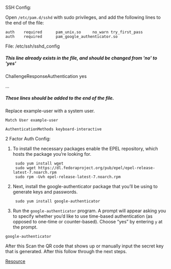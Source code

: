 SSH Config:

Open `/etc/pam.d/sshd` with sudo privileges, and add the following lines to the end of the file:

`auth    required      pam_unix.so     no_warn try_first_pass`   
`auth    required      pam_google_authenticator.so`



File: /etc/ssh/sshd_config

##### This line already exists in the file, and should be changed from 'no' to 'yes'
ChallengeResponseAuthentication yes

...

##### These lines should be added to the end of the file.

Replace example-user with a system user.

`Match User example-user`   

`AuthenticationMethods keyboard-interactive`



2 Factor Auth Config:



1. To install the necessary packages enable the EPEL repository, which hosts the package you’re looking for.

   ```
    sudo yum install wget
    sudo wget https://dl.fedoraproject.org/pub/epel/epel-release-latest-7.noarch.rpm
    sudo rpm -Uvh epel-release-latest-7.noarch.rpm
   ```

2. Next, install the google-authenticator package that you’ll be using to generate keys and passwords.

   ```
    sudo yum install google-authenticator
   ```

3. Run the `google-authenticator` program. A prompt will appear asking you to specify whether you’d like to use time-based authentication (as opposed to one-time or counter-based). Choose “yes” by entering `y` at the prompt.

```
google-authenticator
```

 

After this Scan the QR code that shows up or manually input the secret key that is generated. After this follow through the next steps.

[Resource](https://www.linode.com/docs/guides/how-to-use-one-time-passwords-for-two-factor-authentication-with-ssh-on-centos/)


